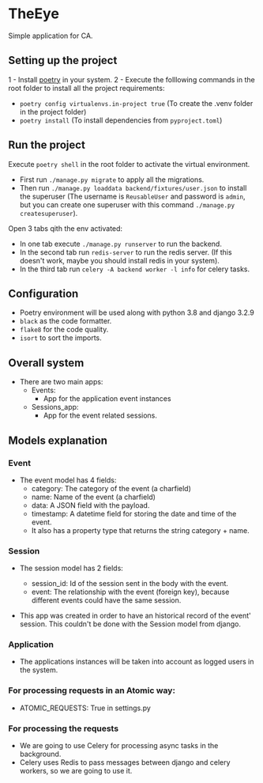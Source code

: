 # TheEye

Simple application for CA.

## Setting up the project

1 - Install [poetry](https://python-poetry.org/docs/) in your system.
2 - Execute the folllowing commands in the root folder to install all the project requirements: 
- `poetry config virtualenvs.in-project true` (To create the .venv folder in the project folder)
- `poetry install` (To install dependencies from `pyproject.toml`)

## Run the project
Execute `poetry shell` in the root folder to activate the virtual environment.

- First run `./manage.py migrate` to apply all the migrations.
- Then run `./manage.py loaddata backend/fixtures/user.json`  to install the superuser (The username is `ReusableUser` and password is `admin`, but you can create one superuser with this command `./manage.py createsuperuser`).

Open 3 tabs qith the env activated:
- In one tab execute `./manage.py runserver` to run the backend.
- In the second tab run `redis-server` to run the redis server. (If this doesn't work, maybe you should install redis in your system).
- In the third tab run `celery -A backend worker -l info` for celery tasks.

## Configuration
- Poetry environment will be used along with python 3.8 and django 3.2.9
- `black` as the code formatter.
- `flake8` for the code quality.
- `isort` to sort the imports.

## Overall system

- There are two main apps:
  - Events:
    - App for the application event instances
  - Sessions_app:
    - App for the event related sessions.

## Models explanation
### Event
- The event model has 4 fields:
  - category: The category of the event (a charfield)
  - name: Name of the event (a charfield)
  - data: A JSON field with the payload.
  - timestamp: A datetime field for storing the date and time of the event.
  - It also has a property type that returns the string category + name.

### Session
- The session model has 2 fields:
  - session_id: Id of the session sent in the body with the event.
  - event: The relationship with the event (foreign key), because different events could have the same session.

- This app was created in order to have an historical record of the event' session. This couldn't be done with the Session model from django.

### Application
- The applications instances will be taken into account as logged users in the system.

### For processing requests in an Atomic way:
 - ATOMIC_REQUESTS: True in settings.py


### For processing the requests
- We are going to use Celery for processing async tasks in the background.
- Celery uses Redis to pass messages between django and celery workers, so we are going to use it.

